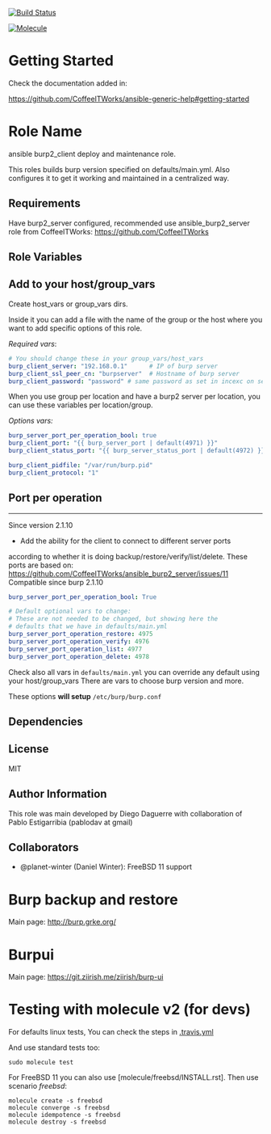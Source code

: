
[![Build Status](https://travis-ci.com/CoffeeITWorks/ansible_burp2_client.svg?branch=master)](https://travis-ci.com/CoffeeITWorks/ansible_burp2_client)

[![Molecule](https://github.com/CoffeeITWorks/ansible_burp2_client/actions/workflows/molecule-test.yml/badge.svg)](https://github.com/CoffeeITWorks/ansible_burp2_client/actions/workflows/molecule-test.yml)

Getting Started
================

Check the documentation added in:

https://github.com/CoffeeITWorks/ansible-generic-help#getting-started

Role Name
=========

ansible burp2_client deploy and maintenance role.

This roles builds burp version specified on defaults/main.yml. 
Also configures it to get it working and maintained in a centralized way.

Requirements
------------

Have burp2_server configured, recommended use ansible_burp2_server role from CoffeeITWorks: https://github.com/CoffeeITWorks

Role Variables
--------------

Add to your host/group_vars
---------------------------

Create host_vars or group_vars dirs.

Inside it you can add a file with the name of the group or the host where you want to add specific options of this role.

*Required vars*:

```yaml
# You should change these in your group_vars/host_vars
burp_client_server: "192.168.0.1"      # IP of burp server
burp_client_ssl_peer_cn: "burpserver"  # Hostname of burp server
burp_client_password: "password" # same password as set in incexc on server side
```

When you use group per location and have a burp2 server per location, you can use these variables per location/group.

*Options vars:*

```yaml
burp_server_port_per_operation_bool: true
burp_client_port: "{{ burp_server_port | default(4971) }}"
burp_client_status_port: "{{ burp_server_status_port | default(4972) }}"

burp_client_pidfile: "/var/run/burp.pid"
burp_client_protocol: "1"
```

Port per operation
------------------

---

Since version 2.1.10

* Add the ability for the client to connect to different server ports

 according to whether it is doing backup/restore/verify/list/delete.
 These ports are based on: https://github.com/CoffeeITWorks/ansible_burp2_server/issues/11
 Compatible since burp 2.1.10

```yaml
burp_server_port_per_operation_bool: True

# Default optional vars to change:
# These are not needed to be changed, but showing here the
# defaults that we have in defaults/main.yml
burp_server_port_operation_restore: 4975
burp_server_port_operation_verify: 4976
burp_server_port_operation_list: 4977
burp_server_port_operation_delete: 4978
```

Check also all vars in `defaults/main.yml` you can override any default using your host/group_vars
There are vars to choose burp version and more.

These options **will setup** `/etc/burp/burp.conf`

Dependencies
------------

License
-------

MIT

Author Information
------------------

This role was main developed by Diego Daguerre with collaboration of Pablo Estigarribia (pablodav at gmail)

Collaborators
-------------

* @planet-winter (Daniel Winter): FreeBSD 11 support

Burp backup and restore
=======================

Main page: http://burp.grke.org/

Burpui
======

Main page: https://git.ziirish.me/ziirish/burp-ui

Testing with molecule v2 (for devs)
===================================

For defaults linux tests,
You can check the steps in [.travis.yml](.travis.yml)

And use standard tests too:

    sudo molecule test

For FreeBSD 11 you can also use [molecule/freebsd/INSTALL.rst].
Then use scenario *freebsd*:

```shell
molecule create -s freebsd
molecule converge -s freebsd
molecule idempotence -s freebsd
molecule destroy -s freebsd
```
